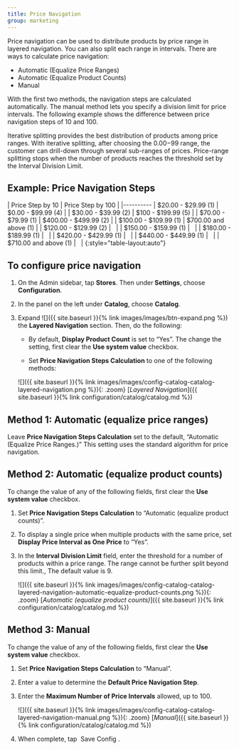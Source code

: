 ```yaml
---
title: Price Navigation
group: marketing
---
```


Price navigation can be used to distribute products by price range in layered navigation. You can also split each range in intervals. There are ways to calculate price navigation:

* Automatic (Equalize Price Ranges)
* Automatic (Equalize Product Counts)
* Manual

With the first two methods, the navigation steps are calculated automatically. The manual method lets you specify a division limit for price intervals. The following example shows the difference between price navigation steps of 10 and 100.

Iterative splitting provides the best distribution of products among price ranges. With iterative splitting, after choosing the $0.00-$99 range, the customer can drill-down through several sub-ranges of prices. Price-range splitting stops when the number of products reaches the threshold set by the Interval Division Limit.

## Example: Price Navigation Steps

| Price Step by 10 | Price Step by 100 |
|----------
| $20.00 - $29.99 (1) | $0.00 - $99.99 (4) |
| $30.00 - $39.99 (2) | $100 - $199.99 (5) |
| $70.00 - $79.99 (1) | $400.00 - $499.99 (2) |
| $100.00 - $109.99 (1) | $700.00 and above (1) |
| $120.00 - $129.99 (2) |   |
| $150.00 - $159.99 (1) |   |
| $180.00 - $189.99 (1) |   |
| $420.00 - $429.99 (1) |   |
| $440.00 - $449.99 (1) |   |
| $710.00 and above (1) |   |
{:style="table-layout:auto"}

## To configure price navigation

1. On the Admin sidebar, tap **Stores**. Then under<b> Settings</b>, choose **Configuration**.

1. In the panel on the left under **Catalog**, choose **Catalog**.

1. Expand ![]({{ site.baseurl }}{% link images/images/btn-expand.png %}) the **Layered Navigation** section. Then, do the following:

    * By default, **Display Product Count** is set to “Yes”. The change the setting, first clear the **Use system value** checkbox.

    * Set **Price Navigation Steps Calculation** to one of the following methods:

    ![]({{ site.baseurl }}{% link images/images/config-catalog-catalog-layered-navigation.png %}){: .zoom}
    [*Layered Navigation*]({{ site.baseurl }}{% link configuration/catalog/catalog.md %})

## Method 1: Automatic (equalize price ranges)

Leave **Price Navigation Steps Calculation** set to the default, “Automatic (Equalize Price Ranges.)” This setting uses the standard algorithm for price navigation.

## Method 2: Automatic (equalize product counts)

To change the value of any of the following fields, first clear the **Use system value** checkbox.

1. Set **Price Navigation Steps Calculation** to “Automatic (equalize product counts)”.

1. To display a single price when multiple products with the same price, set **Display Price Interval as One Price** to “Yes”.

1. In the **Interval Division Limit** field, enter the threshold for a number of products within a price range. The range cannot be further split beyond this limit., The default value is 9.

    ![]({{ site.baseurl }}{% link images/images/config-catalog-catalog-layered-navigation-automatic-equalize-product-counts.png %}){: .zoom}
    [*Automatic (equalize product counts)*]({{ site.baseurl }}{% link configuration/catalog/catalog.md %})

## Method 3: Manual

To change the value of any of the following fields, first clear the **Use system value** checkbox.

1. Set **Price Navigation Steps Calculation** to “Manual”.

1. Enter a value to determine the **Default Price Navigation Step**.

1. Enter the **Maximum Number of Price Intervals** allowed, up to 100.

    ![]({{ site.baseurl }}{% link images/images/config-catalog-catalog-layered-navigation-manual.png %}){: .zoom}
    [*Manual*]({{ site.baseurl }}{% link configuration/catalog/catalog.md %})

1. When complete, tap <span class="btn"> Save Config </span>.
